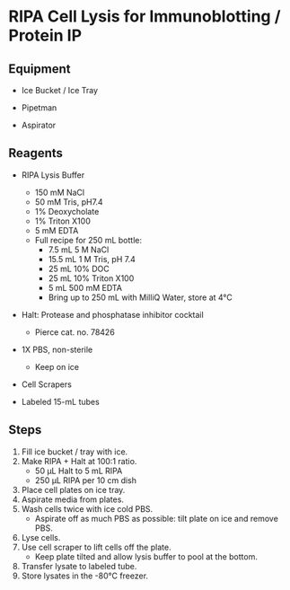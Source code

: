 # RIPA Cell Lysis for Immunoblotting / Protein IP

## Equipment

* Ice Bucket / Ice Tray

* Pipetman

* Aspirator

## Reagents

* RIPA Lysis Buffer
    * 150 mM NaCl
    * 50 mM Tris, pH7.4
    * 1% Deoxycholate
    * 1% Triton X100
    * 5 mM EDTA
    * Full recipe for 250 mL bottle:
        * 7.5 mL 5 M NaCl
        * 15.5 mL 1 M Tris, pH 7.4
        * 25 mL 10% DOC
        * 25 mL 10% Triton X100
        * 5 mL 500 mM EDTA
        * Bring up to 250 mL with MilliQ Water, store at 4°C

* Halt: Protease and phosphatase inhibitor cocktail
    * Pierce cat. no. 78426

* 1X PBS, non-sterile
    * Keep on ice

* Cell Scrapers

* Labeled 15-mL tubes

## Steps

1. Fill ice bucket / tray with ice.
2. Make RIPA + Halt at 100:1 ratio.
    * 50 μL Halt to 5 mL RIPA
    * 250 μL RIPA per 10 cm dish
3. Place cell plates on ice tray.
4. Aspirate media from plates.
5. Wash cells twice with ice cold PBS.
    * Aspirate off as much PBS as possible: tilt plate on ice and remove PBS.
6. Lyse cells.
7. Use cell scraper to lift cells off the plate.
    * Keep plate tilted and allow lysis buffer to pool at the bottom.
8. Transfer lysate to labeled tube.
9. Store lysates in the -80°C freezer.
